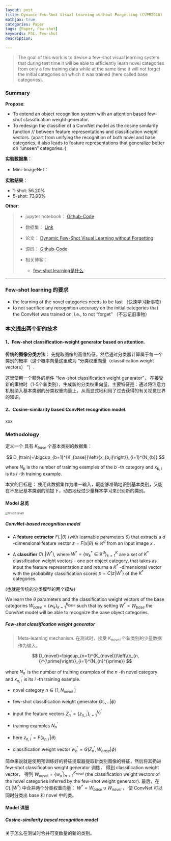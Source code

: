```yaml
---
layout: post
title: Dynamic Few-Shot Visual Learning without Forgetting (CVPR2018)
mathjax: true
categories: Paper
tags: [Paper, Few-shot]
keywords: FSL, Few-shot
description: 

---
```


> The goal of this work is to devise a few-shot visual learning system that during test time it will be able to efﬁciently learn novel categories from only a few training data while at the same time it will not forget the initial categories on which it was trained (here called base categories).
>



### Summary

**Propose**: 

- To extend an object recognition system with an attention based few-shot classiﬁcation weight generator.
- To redesign the classiﬁer of a ConvNet model as the cosine similarity function // between feature representations and classiﬁcation weight vectors. (apart from unifying the recognition of both novel and base categories, it also leads to feature representations that generalize better on “unseen” categories. )

**实验数据集**：  

- Mini-ImageNet： 

**实验结果**：

- 1-shot: 56.20%
- 5-shot: 73.00%

**Other**: 

> - jupyter notebook： [Github-Code](https://github.com/HX-idiot/Dynamic-Few-Shot-Visual-Learning-without-Forgetting)  
>
> - 数据集： [Link](https://mega.nz/#!rx0wGQyS!96sFlAr6yyv-9QQPCm5OBFbOm4XSD0t-HlmGaT5GaiE)  
> - 论文： [Dynamic Few-Shot Visual Learning without Forgetting](https://arxiv.org/pdf/1804.09458.pdf)  
> - 源码： [Github-Code](https://github.com/gidariss/FewShotWithoutForgetting)
> - 相关博客：
>   -  [few-shot learning是什么](https://blog.csdn.net/xhw205/article/details/79491649 )

---

### Few-shot learning 的要求

- the learning of the novel categories needs to be fast （快速学习新事物）
- to not sacriﬁce any recognition accuracy on the initial categories that the ConvNet was trained on, i.e., to not “forget”  （不忘记旧事物）

### 本文提出两个新的技术

#### 1、Few-shot classiﬁcation-weight generator based on attention.

**传统的图像分类方法**： 先提取图像的高维特征，然后通过分类器计算属于每一个类别的概率（这个概率向量这里成为 “分类权重向量（classiﬁcation weight vectors） ”）.  

这里使用一个额外的组件 “few-shot classiﬁcation weight generator”， 在接受新的事物时（1-5个新类别），生成新的分类权重向量。主要特征是：通过将注意力机制纳入基本类别的分类权重向量上，从而显式地利用了过去获得的有关视觉世界的知识。

#### 2、Cosine-similarity based ConvNet recognition model.

xxx



### Methodology

定义一个 具有 $K_{base}$ 个基本类别的数据集：    


$$
D_{train}=\bigcup_{b=1}^{K_{base}}\left\{x_{b,i}\right\}_{i=1}^{N_{b}}
$$


where $N_{b}$ is the number of training examples of the $b$ -th category and $x_{b, i}$ is its $i$ -th training example. 

本文的目标是： 使用此数据集作为唯一输入，既能够准确地识别基本类别，又能在不忘记基本类别的前提下，动态地经过少量样本学习来识别新的类别。

#### Model 总览

<img src="https://raw.githubusercontent.com/huangtao36/huangtao36.github.io/master/_posts/2019-11-24-FSL/assets/1574575285411.png" alt="1574575285411" style="zoom:50%;" />

##### ConvNet-based recognition model

- A **feature extractor** $F(.|\theta)$ (with learnable parameters  $\theta$) that extracts a $d$ -dimensional feature vector $z=F(x | \theta) \in \mathbb{R}^{d}$ from an input image $x$ .

- A **classifier** $C\left(.|W^{*}\right)$, where $W^{*}=\left\{w_{k}^{*}\in\mathbb{R}^{d}\right\}_{k=1}^{K}$ are a set of $K^{*}$ classification weight vectors - one  per object category, that takes as input the feature representation $z$ and returns a $K^{*}$ -dimensional vector with the probability classification scores $p=C\left(z | W^{*}\right)$ of the $K^{*}$ categories. 

(也就是传统的分类模型的两个模块)

We learn the $\theta$ parameters and the classification weight vectors of the base categories $W_{base}=\left\{w_{k}\right\}_{k=1}^{K_{base}}$ such that by setting  $W^{*}=W_{base}$  the ConvNet model will be able to recognize the base object categories.

#####  Few-shot classiﬁcation weight generator

>  Meta-learning mechanism. 在测试时，接受 $K_{novel}$ 个新类别的少量数据作为输入。

$$
D_{novel}=\bigcup_{n=1}^{K_{novel}}\left\{x_{n, i}^{\prime}\right\}_{i=1}^{N_{n}^{\prime}}
$$



where $N_{n}^{\prime}$ is the number of training examples of the $n$ -th novel category and $x_{n, i}^{\prime}$ is its $i$ -th training example.



- novel category  $n \in\left[1, N_{\text {novel }}\right]$   

- few-shot classiﬁcation weight generator  $G(., . . | \phi)$  

- input the feature vectors  $Z_{n}^{\prime}=\left\{z_{n, i}^{\prime}\right\}_{i=1}^{N_{n}^{\prime}}$  

- training examples $N_{n}^{\prime}$  

- here $z_{n, i}^{\prime}=F\left(x_{n, i}^{\prime} | \theta\right)$   

- classiﬁcation weight vector  $w_{n}^{\prime}=G\left(Z_{n}^{\prime}, W_{b a s e} | \phi\right)$    



简单来说就是使用预训练好的特征提取器提取新类别图像的特征，然后将其扔进 few-shot classiﬁcation weight generator 训练， 得到 classiﬁcation weight vector， 得到 $W_{\text {novel}}=\left\{w_{n}^{\prime}\right\}_{n=1}^{K_{n o v e l}}$ (the classiﬁcation weight vectors of the novel categories inferred by the few-shot weight generator).  最后，在 $C\left(. | W^{*}\right)$ 中合并两个分类权重向量： $W^{*}=W_{base} \cup W_{novel}$ ， 使 ConvNet 可以同时分类出 base 和 novel 中的类。



#### Model 详细

##### Cosine-similarity based recognition model

关于怎么在测试时合并可变数量的新的类别。













